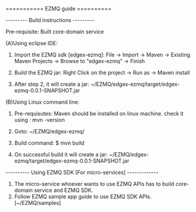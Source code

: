 =========== EZMQ guide ==========

--------- Build instructions ---------

Pre-requisite:
Built core-domain service

(A)Using eclipse IDE:

1. Import the EZMQ sdk [edgex-ezmq]:
   File -> Import -> Maven -> Existing Maven Projects -> Browse to "edgex-ezmq" -> Finish

2. Build the EZMQ jar:
   Right Click on the project -> Run as -> Maven install

3. After step 2, it will create a jar:
   ~/EZMQ/edgex-ezmq/target/edgex-ezmq-0.0.1-SNAPSHOT.jar

(B)Using Linux command line:

1. Pre-requisutes:
   Maven should be installed on linux machine. check it using : mvn -version

2. Goto: ~/EZMQ/edgex-ezmq/

3. Build command:
   $ mvn build

4. On successful build it will create a jar:
   ~/EZMQ/edgex-ezmq/target/edgex-ezmq-0.0.1-SNAPSHOT.jar

---------- Using EZMQ SDK [For micro-services] -------------
1. The micro-service whoever wants to use EZMQ APIs has to build core-domain service and EZMQ SDK.
2. Follow EZMQ sample app guide to use EZMQ SDK APIs. [~/EZMQ/samples]

